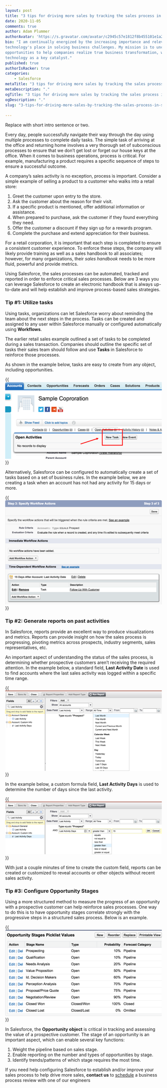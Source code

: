```yaml
---
layout: post
title: "3 tips for driving more sales by tracking the sales process in salesforce"
date: 2020-11-05
comments: true
author: Adam Plummer
authorAvatar: 'https://s.gravatar.com/avatar/c2945c57e1812f8b455101e1a2e49cac'
bio: "I am continually energized by the increasing importance and relevance of
technology's place in solving business challenges. My mission is to uncover
opportunities to help companies realize true business transformation, with
technology as a key catalyst."
published: true
authorIsRacker: true
categories:
    - Salesforce
metaTitle: "3 tips for driving more sales by tracking the sales process in salesforce"
metaDescription: "."
ogTitle: "3 tips for driving more sales by tracking the sales process in salesforce"
ogDescription: "."
slug: "3-tips-for-driving-more-sales-by-tracking-the-sales-process-in-salesforce"

---
```


Replace with short intro sentence or two.

<!--more-->

Every day, people successfully navigate their way through the day using multiple
processes to complete daily tasks. The simple task of arriving at the office and
returning home involves a very thorough set of subconscious processes to ensure
that we don’t get lost or forget our house keys at the office.
When it comes to business operations, process is critical. For example,
manufacturing a product requires a specific sequence of steps to
ensure a successful outcome.

A company’s sales activity is no exception, process is important. Consider a
simple example of selling a product to a customer who walks into a retail store:

1. Greet the customer upon entry to the store.
2. Ask the customer about the reason for their visit.
3. If a specific product is mentioned, offer additional information or
   assistance.
4. When prepared to purchase, ask the customer if they found everything they
   need.
5. Offer the customer a discount if they sign up for a rewards program.
6. Complete the purchase and extend appreciation for their business.

For a retail corporation, it is important that each step is completed to ensure
a consistent customer experience. To enforce these steps, the company will
likely provide training as well as a sales handbook to all associates; however,
for many organizations, their *sales handbook* needs to be more fluid, powerful
and provide metrics.

Using Salesforce, the sales processes can be automated, tracked and reported in
order to enforce critical sales processes. Below are 3 ways you can leverage
Salesforce to create an electronic handbook that is always up-to-date and
will help establish and improve process-based sales strategies.

### Tip #1: Utilize tasks

Using tasks, organizations can let Salesforce worry about reminding the team
about the next steps in the process. Tasks can be created and assigned to any
user within Salesforce manually or configured automatically using
**Workflows**.

The earlier retail sales example outlined a set of tasks to be completed during
a sales transaction. Companies should outline the specific set of tasks their
sales team should follow and use **Tasks** in Salesforce to reinforce those
processes.

As shown in the example below, tasks are easy to create from any object,
including opportunities.

{{<img src="create-task.png" title="" alt="">}}

Alternatively, Salesforce can be configured to automatically create a set of
tasks based on a set of business rules. In the example below, we are creating a
task when an account has not had any activity for 15 days or more.

{{<img src="no-activity.png" title="" alt="">}}

### Tip #2: Generate reports on past activities

In Salesforce, reports provide an excellent way to produce visualizations and
metrics. Reports can provide insight on how the sales process is progressing,
pivoting metrics across prospects, industry segments, sales representatives,
etc.

An important aspect of understanding the status of the sales process, is
determining whether prospective customers aren’t receiving the required
attention. In the example below, a standard field, **Last Activity Date**
is used to find accounts where the last sales activity was logged within a
specific time range.

{{<img src="last-activity.png" title="" alt="">}}

In the example below, a custom formula field, **Last Activity Days** is used to
determine the number of days since the last activity.

{{<img src="report-last-activity.png" title="" alt="">}}

With just a couple minutes of time to create the custom field, reports can be
created or customized to reveal accounts or other objects without recent sales activity.

### Tip #3: Configure Opportunity Stages

Using a more structured method to measure the progress of an opportunity with a
prospective customer can help reinforce sales processes. One way to do this is
to have opportunity stages correlate strongly with the progressive steps in a
structured sales process. Below is an example.

{{<img src="stages.png" title="" alt="">}}

In Salesforce, the **Opportunity object** is critical in tracking and assessing the
value of a prospective customer. The stage of an opportunity is an important
aspect, which can enable several key functions:

1. Weight the pipeline based on sales stage.
2. Enable reporting on the number and types of opportunities by stage.
3. Identify trends/patterns of which stage requires the most time.

If you need help configuring Salesforce to establish and/or improve your sales
process to help drive more sales, **contact us** to
[schedule](https://www.rackspace.com/) a business process review with one of our
engineers
